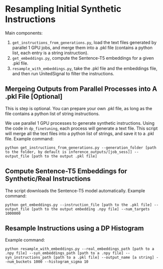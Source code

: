 # Resampling Initial Synthetic Instructions

Main components:

1. ```get_instructions_from_generations.py```, load the text files generated by parallel 1 GPU jobs, and merge them into a .pkl file (contains a python list, each entry is a string instruction).
2. ```get_embeddings.py```, compute the Sentence-T5 embeddings for a given .pkl file.
3. ```resample_with_embeddings.py```, take the .pkl file and the embeddings file, and then run UnitedSignal to filter the instructions.

## Mergeing Outputs from Parallel Processes into A .pkl File [Optional]


This is step is optional. You can prepare your own .pkl file, as long as the file contains a python list of string instructions.

We use parallel 1 GPU processes to generate synthetic instructions. Using the code in ```dp_finetuning```, each process will generate a text file. This script will merge all the text files into a python list of strings, and save it to a .pkl file. Example command:
```
python get_instructions_from_generations.py --generation_folder [path to the folder, by default is inference_outputs/[job_sess]] --output_file [path to the output .pkl file]
```

## Compute Sentence-T5 Embeddings for Synthetic/Real Instructions

The script downloads the Sentence-T5 model automatically. Example command:
```
python get_embeddings.py --instruction_file [path to the .pkl file] --output_file [path to the output embedding .npy file] --num_targets 1000000
```

## Resample Instructions using a DP Histogram

Example command:
```
python resample_with_embeddings.py --real_embeddings_path [path to a .npy file] --syn_embeddings_path [path to a .npy file] --syn_instructions_path [path to a .pkl file] --output_name [a string] --num_buckets 1000 --histogram_sigma 10
```

